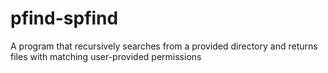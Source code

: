 # pfind-spfind
A program that recursively searches from a provided directory and returns files with matching user-provided permissions
